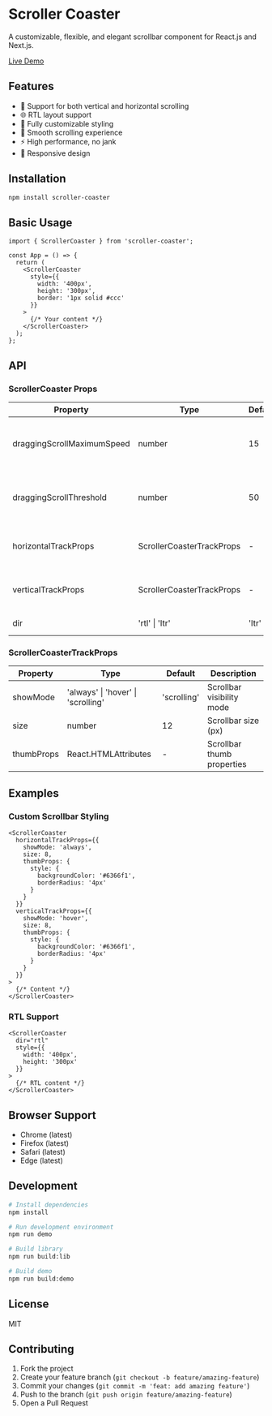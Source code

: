 # Scroller Coaster

A customizable, flexible, and elegant scrollbar component for React.js and Next.js.

[Live Demo](https://unpkg.com/scroller-coaster/demo/index.html)

## Features

- 🎯 Support for both vertical and horizontal scrolling
- 🌐 RTL layout support
- 🎨 Fully customizable styling
- 🔄 Smooth scrolling experience
- ⚡ High performance, no jank
- 📱 Responsive design

## Installation

```bash
npm install scroller-coaster
```

## Basic Usage

```tsx
import { ScrollerCoaster } from 'scroller-coaster';

const App = () => {
  return (
    <ScrollerCoaster
      style={{
        width: '400px',
        height: '300px',
        border: '1px solid #ccc'
      }}
    >
      {/* Your content */}
    </ScrollerCoaster>
  );
};
```

## API

### ScrollerCoaster Props

| Property | Type | Default | Description |
|----------|------|---------|-------------|
| draggingScrollMaximumSpeed | number | 15 | Maximum speed of scroll when dragging (px/frame) |
| draggingScrollThreshold | number | 50 | Threshold to trigger drag scrolling (px) |
| horizontalTrackProps | ScrollerCoasterTrackProps | - | Horizontal scrollbar track properties |
| verticalTrackProps | ScrollerCoasterTrackProps | - | Vertical scrollbar track properties |
| dir | 'rtl' \| 'ltr' | 'ltr' | Text direction |

### ScrollerCoasterTrackProps

| Property | Type | Default | Description |
|----------|------|---------|-------------|
| showMode | 'always' \| 'hover' \| 'scrolling' | 'scrolling' | Scrollbar visibility mode |
| size | number | 12 | Scrollbar size (px) |
| thumbProps | React.HTMLAttributes<HTMLDivElement> | - | Scrollbar thumb properties |

## Examples

### Custom Scrollbar Styling

```tsx
<ScrollerCoaster
  horizontalTrackProps={{
    showMode: 'always',
    size: 8,
    thumbProps: {
      style: {
        backgroundColor: '#6366f1',
        borderRadius: '4px'
      }
    }
  }}
  verticalTrackProps={{
    showMode: 'hover',
    size: 8,
    thumbProps: {
      style: {
        backgroundColor: '#6366f1',
        borderRadius: '4px'
      }
    }
  }}
>
  {/* Content */}
</ScrollerCoaster>
```

### RTL Support

```tsx
<ScrollerCoaster
  dir="rtl"
  style={{
    width: '400px',
    height: '300px'
  }}
>
  {/* RTL content */}
</ScrollerCoaster>
```

## Browser Support

- Chrome (latest)
- Firefox (latest)
- Safari (latest)
- Edge (latest)

## Development

```bash
# Install dependencies
npm install

# Run development environment
npm run demo

# Build library
npm run build:lib

# Build demo
npm run build:demo
```

## License

MIT

## Contributing

1. Fork the project
2. Create your feature branch (`git checkout -b feature/amazing-feature`)
3. Commit your changes (`git commit -m 'feat: add amazing feature'`)
4. Push to the branch (`git push origin feature/amazing-feature`)
5. Open a Pull Request
